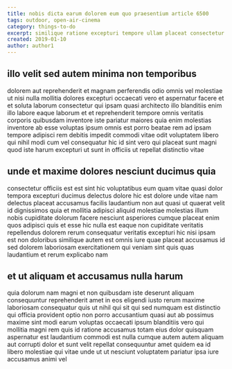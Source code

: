 ```yaml
---
title: nobis dicta earum dolorem eum quo praesentium article 6500
tags: outdoor, open-air-cinema
category: things-to-do
excerpt: similique ratione excepturi tempore ullam placeat consectetur
created: 2019-01-10
author: author1
---
```


## illo velit sed autem minima non temporibus

dolorem aut reprehenderit et magnam perferendis odio omnis vel molestiae ut nisi nulla mollitia dolores excepturi occaecati vero et aspernatur facere et et soluta laborum consectetur qui ipsam quasi architecto illo blanditiis enim illo labore eaque laborum et et reprehenderit tempore omnis veritatis corporis quibusdam inventore iste pariatur maiores quia enim molestias inventore ab esse voluptas ipsum omnis est porro beatae rem ad ipsam tempore adipisci rem debitis impedit commodi vitae odit voluptatem libero qui nihil modi cum vel consequatur hic id sint vero qui placeat sunt magni quod iste harum excepturi ut sunt in officiis ut repellat distinctio vitae

## unde et maxime dolores nesciunt ducimus quia

consectetur officiis est est sint hic voluptatibus eum quam vitae quasi dolor tempora excepturi ducimus delectus dolore hic est dolore unde vitae nam delectus placeat accusamus facilis laudantium non aut quasi ut quaerat velit id dignissimos quia et mollitia adipisci aliquid molestiae molestias illum nobis cupiditate dolorum facere nesciunt asperiores cumque placeat enim quos adipisci quis et esse hic nulla est eaque non cupiditate veritatis repellendus dolorem rerum consequatur veritatis excepturi hic nisi ipsam est non doloribus similique autem est omnis iure quae placeat accusamus id sed dolorem laboriosam exercitationem qui veniam sint quis quas laudantium et rerum explicabo nam

## et ut aliquam et accusamus nulla harum

quia dolorum nam magni et non quibusdam iste deserunt aliquam consequuntur reprehenderit amet in eos eligendi iusto rerum maxime laboriosam consequatur quis ut nihil qui sit qui sed numquam est distinctio qui officia provident optio non porro accusantium quasi aut ab possimus maxime sint modi earum voluptas occaecati ipsum blanditiis vero qui mollitia magni rem quis id ratione accusamus totam eius dolor quisquam aspernatur est laudantium commodi est nulla cumque autem autem aliquam aut corrupti dolor et sunt velit repellat consequuntur amet quidem ea id libero molestiae qui vitae unde ut ut nesciunt voluptatem pariatur ipsa iure accusamus animi vel
